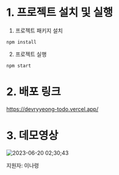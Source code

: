# 1. 프로젝트 설치 및 실행

1. 프로젝트 패키지 설치

```
npm install
```

2. 프로젝트 실행

```
npm start
```

# 2. 배포 링크
https://devryyeong-todo.vercel.app/

# 3. 데모영상
![2023-06-20 02;30;43](https://github.com/devryyeong/wanted-pre-onboarding-frontend/assets/68095767/4cbff29e-78dc-4320-80a7-bbb146379629)


지원자: 이나령
